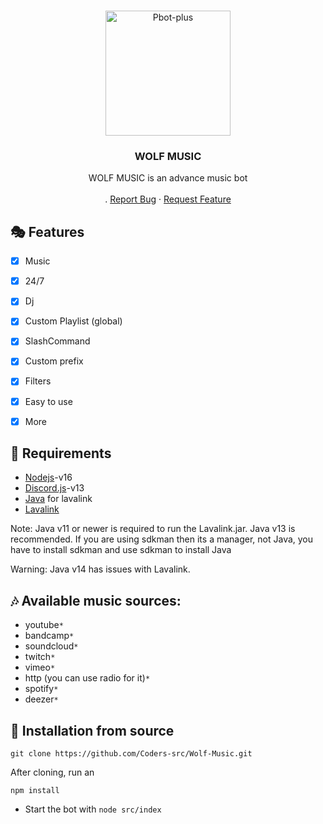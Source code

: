 
<!-- PROJECT LOGO -->
<br />
<p align="center">
  <a href="https://github.com/Coders-src/Wolf-Music">
    <img src="https://media.discordapp.net/attachments/967489232052564110/976494101346258944/unknown.png" alt="Pbot-plus" width="200" height="200">
  </a>

  <h3 align="center">WOLF MUSIC</h3>

  <p align="center">
    WOLF MUSIC is an advance music bot
   <br />
    <br />
  .
    <a href="https://github.com/Coders-src/Wolf-Music/issues">Report Bug</a>
    ·
    <a href="https://github.com/Coders-src/Wolf-Music/issues">Request Feature</a>
  </p>
</p>


## 🎭 Features
- [x] Music
- [x] 24/7
- [x] Dj 
- [x] Custom Playlist (global)
- [x] SlashCommand
- [x] Custom prefix
- [x] Filters
- [x] Easy to use
- [x] More


## 📎 Requirements
* [Nodejs](https://nodejs.org/en/)-v16 
* [Discord.js](https://github.com/discordjs/discord.js/)-v13
* [Java](https://adoptopenjdk.net/) for lavalink
* [Lavalink](https://ci.fredboat.com/viewLog.html?buildId=lastSuccessful&buildTypeId=Lavalink_Build&tab=artifacts&guest=1)

Note: Java v11 or newer is required to run the Lavalink.jar. Java v13 is recommended. If you are using sdkman then its a manager, not Java, you have to install sdkman and use sdkman to install Java

Warning: Java v14 has issues with Lavalink.


## 🎶 Available music sources:

- youtube`*`
- bandcamp`*`
- soundcloud`*`
- twitch`*`
- vimeo`*`
- http (you can use radio for it)`*`
- spotify`*`
- deezer`*`


<!-- INSTALL -->
## 🚀 Installation from source
```
git clone https://github.com/Coders-src/Wolf-Music.git
```
After cloning, run an
```
npm install
```
* Start the bot with `node src/index`


